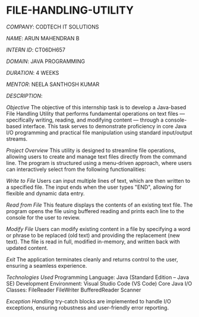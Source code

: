 # FILE-HANDLING-UTILITY

*COMPANY*: CODTECH IT SOLUTIONS

*NAME*: ARUN MAHENDRAN B

*INTERN ID*: CT06DH657

*DOMAIN*: JAVA PROGRAMMING

*DURATION*: 4 WEEKS

*MENTOR*: NEELA SANTHOSH KUMAR

*DESCRIPTION*:

*Objective*
The objective of this internship task is to develop a Java-based File Handling Utility that performs fundamental operations on text files — specifically writing, reading, and modifying content — through a console-based interface. This task serves to demonstrate proficiency in core Java I/O programming and practical file manipulation using standard input/output streams.

*Project Overview*
This utility is designed to streamline file operations, allowing users to create and manage text files directly from the command line. The program is structured using a menu-driven approach, where users can interactively select from the following functionalities:

*Write to File*
Users can input multiple lines of text, which are then written to a specified file. The input ends when the user types "END", allowing for flexible and dynamic data entry.

*Read from File*
This feature displays the contents of an existing text file. The program opens the file using buffered reading and prints each line to the console for the user to review.

*Modify File*
Users can modify existing content in a file by specifying a word or phrase to be replaced (old text) and providing the replacement (new text). The file is read in full, modified in-memory, and written back with updated content.

*Exit*
The application terminates cleanly and returns control to the user, ensuring a seamless experience.

*Technologies Used*
Programming Language: Java (Standard Edition – Java SE)
Development Environment: Visual Studio Code (VS Code)
Core Java I/O Classes:
FileReader
FileWriter
BufferedReader
Scanner

*Exception Handling*
try-catch blocks are implemented to handle I/O exceptions, ensuring robustness and user-friendly error reporting.

